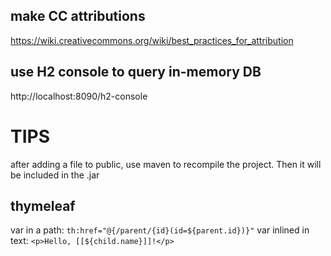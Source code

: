 

## make CC attributions
https://wiki.creativecommons.org/wiki/best_practices_for_attribution

## use H2 console to query in-memory DB
http://localhost:8090/h2-console


# TIPS
after adding a file to public, use maven to recompile the project.
 Then it will be included in the .jar
 
## thymeleaf
var in a path: `th:href="@{/parent/{id}(id=${parent.id})}"`
var inlined in text: `<p>Hello, [[${child.name}]]!</p>`


